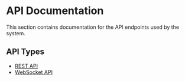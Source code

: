# API Documentation

This section contains documentation for the API endpoints used by the system.

## API Types

- [REST API](rest.md)
- [WebSocket API](websocket.md)